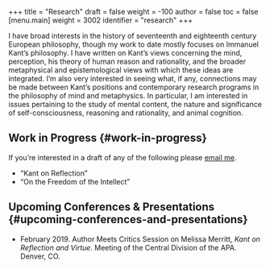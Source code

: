+++
title = "Research"
draft = false
weight = -100
author = false
toc = false
[menu.main]
  weight = 3002
  identifier = "research"
+++

I have broad interests in the history of seventeenth and eighteenth century
European philosophy, though my work to date mostly focuses on Immanuel Kant&rsquo;s
philosophy. I have written on Kant&rsquo;s views concerning the mind, perception,
his theory of human reason and rationality, and the broader metaphysical and
epistemological views with which these ideas are integrated. I&rsquo;m also very
interested in seeing what, if any, connections may be made between Kant&rsquo;s
positions and contemporary research programs in the philosophy of mind and
metaphysics. In particular, I am interested in issues pertaining to the study
of mental content, the nature and significance of self-consciousness,
reasoning and rationality, and animal cognition.

<style> .xpapers_abstract { font-size:smaller; padding-left:6px; padding-bottom:10px } .xpapers_pubtype {font-size:28px} .publication-title {font-weight:regular } .publication-cite { color : #444 } </style>

<script id='ppl-widget' type="text/javascript" src="https://philpeople.org/widget/colin-mclear.js?app=philpapers&amp;iframe=true"></script>


## Work in Progress {#work-in-progress}

If you&rsquo;re interested in a draft of any of the following please [email me](mailto:mclear@unl.edu).

-   &ldquo;Kant on Reflection&rdquo;
-   &ldquo;On the Freedom of the Intellect&rdquo;


## Upcoming Conferences & Presentations {#upcoming-conferences-and-presentations}

-   February 2019. Author Meets Critics Session on Melissa Merritt, _Kant on
    Reflection and Virtue_. Meeting of the Central Division of the APA. Denver, CO.
